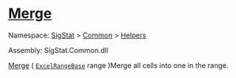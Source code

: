 # [Merge](./ExcelHelper-100663986.md)

Namespace: [SigStat]() > [Common](./../../README.md) > [Helpers](./../README.md)

Assembly: SigStat.Common.dll

[Merge](./ExcelHelper-100663986.md) ( [`ExcelRangeBase`](./ExcelHelper-100663986.md) range )Merge all cells into one in the range.
